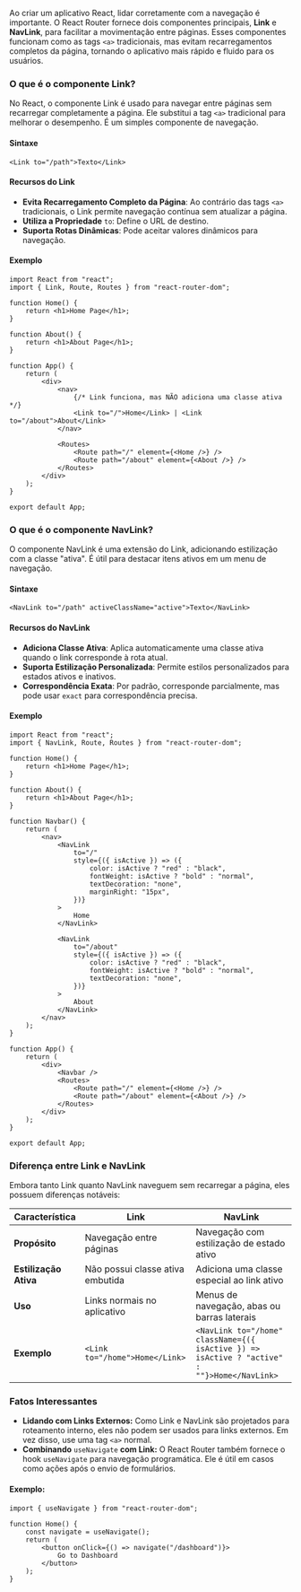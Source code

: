 Ao criar um aplicativo React, lidar corretamente com a navegação é importante. O React Router fornece dois componentes principais, **Link** e **NavLink**, para facilitar a movimentação entre páginas. Esses componentes funcionam como as tags `<a>` tradicionais, mas evitam recarregamentos completos da página, tornando o aplicativo mais rápido e fluido para os usuários.

### **O que é o componente Link?**

No React, o componente Link é usado para navegar entre páginas sem recarregar completamente a página. Ele substitui a tag `<a>` tradicional para melhorar o desempenho. É um simples componente de navegação.

#### **Sintaxe**

```
<Link to="/path">Texto</Link>
```

#### **Recursos do Link**

- **Evita Recarregamento Completo da Página**: Ao contrário das tags `<a>` tradicionais, o Link permite navegação contínua sem atualizar a página.
- **Utiliza a Propriedade** `to`: Define o URL de destino.
- **Suporta Rotas Dinâmicas**: Pode aceitar valores dinâmicos para navegação.

#### **Exemplo**

```
import React from "react";
import { Link, Route, Routes } from "react-router-dom";

function Home() {
    return <h1>Home Page</h1>;
}

function About() {
    return <h1>About Page</h1>;
}

function App() {
    return (
        <div>
            <nav>
                {/* Link funciona, mas NÃO adiciona uma classe ativa */}
                <Link to="/">Home</Link> | <Link to="/about">About</Link>
            </nav>

            <Routes>
                <Route path="/" element={<Home />} />
                <Route path="/about" element={<About />} />
            </Routes>
        </div>
    );
}

export default App;
```

### **O que é o componente NavLink?**

O componente NavLink é uma extensão do Link, adicionando estilização com a classe "ativa". É útil para destacar itens ativos em um menu de navegação.

#### **Sintaxe**

```
<NavLink to="/path" activeClassName="active">Texto</NavLink>
```

#### **Recursos do NavLink**

- **Adiciona Classe Ativa**: Aplica automaticamente uma classe ativa quando o link corresponde à rota atual.
- **Suporta Estilização Personalizada**: Permite estilos personalizados para estados ativos e inativos.
- **Correspondência Exata**: Por padrão, corresponde parcialmente, mas pode usar `exact` para correspondência precisa.

#### **Exemplo**

```
import React from "react";
import { NavLink, Route, Routes } from "react-router-dom";

function Home() {
    return <h1>Home Page</h1>;
}

function About() {
    return <h1>About Page</h1>;
}

function Navbar() {
    return (
        <nav>
            <NavLink
                to="/"
                style={({ isActive }) => ({
                    color: isActive ? "red" : "black",
                    fontWeight: isActive ? "bold" : "normal",
                    textDecoration: "none",
                    marginRight: "15px",
                })}
            >
                Home
            </NavLink>

            <NavLink
                to="/about"
                style={({ isActive }) => ({
                    color: isActive ? "red" : "black",
                    fontWeight: isActive ? "bold" : "normal",
                    textDecoration: "none",
                })}
            >
                About
            </NavLink>
        </nav>
    );
}

function App() {
    return (
        <div>
            <Navbar />
            <Routes>
                <Route path="/" element={<Home />} />
                <Route path="/about" element={<About />} />
            </Routes>
        </div>
    );
}

export default App;
```

### **Diferença entre Link e NavLink**

Embora tanto Link quanto NavLink naveguem sem recarregar a página, eles possuem diferenças notáveis:

|**Característica**|**Link**|**NavLink**|
|---|---|---|
|**Propósito**|Navegação entre páginas|Navegação com estilização de estado ativo|
|**Estilização Ativa**|Não possui classe ativa embutida|Adiciona uma classe especial ao link ativo|
|**Uso**|Links normais no aplicativo|Menus de navegação, abas ou barras laterais|
|**Exemplo**|`<Link to="/home">Home</Link>`|`<NavLink to="/home" className={({ isActive }) => isActive ? "active" : ""}>Home</NavLink>`|

### **Fatos Interessantes**

- **Lidando com Links Externos:** Como Link e NavLink são projetados para roteamento interno, eles não podem ser usados para links externos. Em vez disso, use uma tag `<a>` normal.
- **Combinando** `useNavigate` **com Link:** O React Router também fornece o hook `useNavigate` para navegação programática. Ele é útil em casos como ações após o envio de formulários.

#### **Exemplo:**

```
import { useNavigate } from "react-router-dom";

function Home() {
    const navigate = useNavigate();
    return (
        <button onClick={() => navigate("/dashboard")}>
            Go to Dashboard
        </button>
    );
}
```

